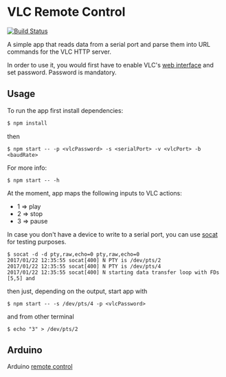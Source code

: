 # VLC Remote Control

[![Build Status](https://travis-ci.org/rodic/vlc-remote-control.svg?branch=master)](https://travis-ci.org/rodic/vlc-remote-control)

A simple app that reads data from a serial port and parse them into URL commands for the VLC HTTP server.

In order to use it, you would first have to enable VLC's [web interface](https://wiki.videolan.org/documentation:modules/http_intf/) and set password. Password is mandatory.

## Usage

To run the app first install dependencies:
```sh
$ npm install
```

then
```shell
$ npm start -- -p <vlcPassword> -s <serialPort> -v <vlcPort> -b <baudRate>
```

For more info:
```shell
$ npm start -- -h
```

At the moment, app maps the following inputs to VLC actions:
* 1 => play
* 2 => stop
* 3 => pause

In case you don't have a device to write to a serial port, you can use [socat](https://www.cyberciti.biz/faq/linux-unix-tcp-port-forwarding/) for testing purposes.

```shell
$ socat -d -d pty,raw,echo=0 pty,raw,echo=0
2017/01/22 12:35:55 socat[400] N PTY is /dev/pts/2
2017/01/22 12:35:55 socat[400] N PTY is /dev/pts/4
2017/01/22 12:35:55 socat[400] N starting data transfer loop with FDs [5,5] and
```

then just, depending on the output, start app with
```shell
$ npm start -- -s /dev/pts/4 -p <vlcPassword>
```

and from other terminal
```shell
$ echo "3" > /dev/pts/2
```

## Arduino

Arduino [remote control](https://github.com/mushan12/arduino-remote-control)
